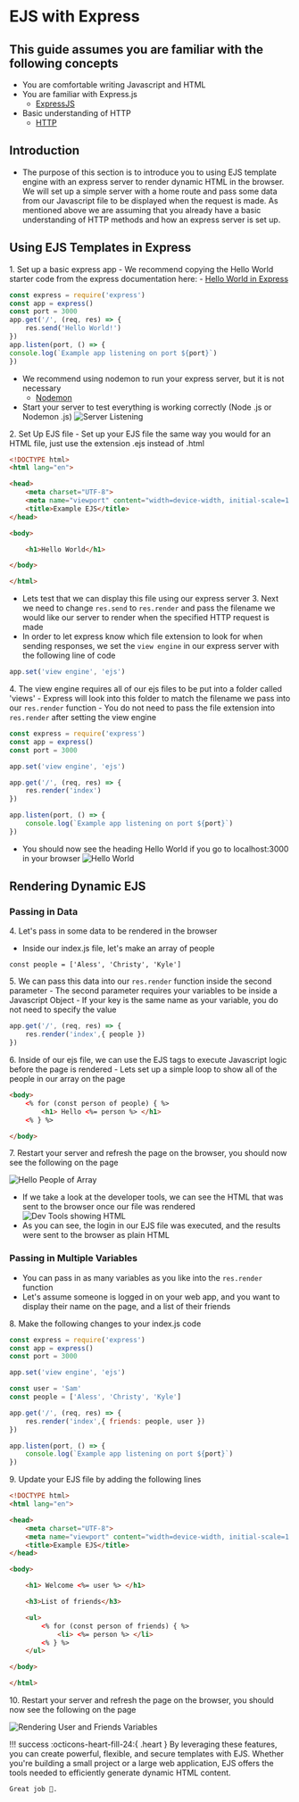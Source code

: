 # EJS with Express

## This guide assumes you are familiar with the following concepts
- You are comfortable writing Javascript and HTML
- You are familiar with Express.js 
    - [ExpressJS](https://expressjs.com/)
- Basic understanding of HTTP
    - [HTTP](https://developer.mozilla.org/en-US/docs/Web/HTTP)

## Introduction
- The purpose of this section is to introduce you to using EJS template engine with an express server to render dynamic HTML in the browser. We will set up a simple server with a home route and pass some data from our Javascript file to be displayed when the request is made. As mentioned above we are assuming that you already have a basic understanding of HTTP methods and how an express server is set up.

## Using EJS Templates in Express
1\. Set up a basic express app
    - We recommend copying the Hello World starter code from the express documentation here:
        - [Hello World in Express](https://expressjs.com/en/starter/hello-world.html)
    
```js
const express = require('express')
const app = express()
const port = 3000
app.get('/', (req, res) => {
    res.send('Hello World!')
})
app.listen(port, () => {
console.log(`Example app listening on port ${port}`)
})
```

- We recommend using nodemon to run your express server, but it is not necessary
    - [Nodemon](https://www.npmjs.com/package/nodemon)
- Start your server to test everything is working correctly (Node <filename>.js or Nodemon <filename>.js)
![Server Listening](../AssetsK/ExpressServerRunning.jpg)

2\. Set Up EJS file
    - Set up your EJS file the same way you would for an HTML file, just use the extension .ejs instead of .html

```html
<!DOCTYPE html>
<html lang="en">

<head>
    <meta charset="UTF-8">
    <meta name="viewport" content="width=device-width, initial-scale=1.0">
    <title>Example EJS</title>
</head>

<body>

    <h1>Hello World</h1>

</body>

</html>
```

- Lets test that we can display this file using our express server
3\. Next we need to change ```res.send``` to ```res.render``` and pass the filename we would like our server to render when the specified HTTP request is made
- In order to let express know which file extension to look for when sending responses, we set the `view engine` in our express server with the following line of code

``` js
app.set('view engine', 'ejs')
```

4\. The view engine requires all of our ejs files to be put into a folder called 'views'
    - Express will look into this folder to match the filename we pass into our ```res.render``` function
    - You do not need to pass the file extension into ```res.render``` after setting the view engine

```js hl_lines="5 8"
const express = require('express')
const app = express()
const port = 3000

app.set('view engine', 'ejs')

app.get('/', (req, res) => {
    res.render('index')
})

app.listen(port, () => {
    console.log(`Example app listening on port ${port}`)
})
```

- You should now see the heading Hello World if you go to localhost:3000 in your browser
    ![Hello World](../AssetsK/HellWorld.jpg)

## Rendering Dynamic EJS

### Passing in Data
4\. Let's pass in some data to be rendered in the browser
- Inside our index.js file, let's make an array of people

```
const people = ['Aless', 'Christy', 'Kyle']
```

5\. We can pass this data into our ```res.render``` function inside the second parameter
    - The second parameter requires your variables to be inside a Javascript Object
    - If your key is the same name as your variable, you do not need to specify the value

```js hl_lines="3"
app.get('/', (req, res) => {
    res.render('index',{ people })
})
```

6\. Inside of our ejs file, we can use the EJS tags to execute Javascript logic before the page is rendered
    - Lets set up a simple loop to show all of the people in our array on the page

```html hl_lines="3"
<body>
    <% for (const person of people) { %>
        <h1> Hello <%= person %> </h1>  
    <% } %>

</body>
```

7\. Restart your server and refresh the page on the browser, you should now see the following on the page

![Hello People of Array](../AssetsK/EJSLoop.jpg)

- If we take a look at the developer tools, we can see the HTML that was sent to the browser once our file was rendered
![Dev Tools showing HTML](../AssetsK/DevToolsOfEJSLoop.jpg)
- As you can see, the login in our EJS file was executed, and the results were sent to the browser as plain HTML

### Passing in Multiple Variables
- You can pass in as many variables as you like into the ```res.render``` function
- Let's assume someone is logged in on your web app, and you want to display their name on the page, and a list of their friends

8\. Make the following changes to your index.js code

```js hl_lines="7-8 11"
const express = require('express')
const app = express()
const port = 3000

app.set('view engine', 'ejs')

const user = 'Sam'
const people = ['Aless', 'Christy', 'Kyle']

app.get('/', (req, res) => {
    res.render('index',{ friends: people, user })
})

app.listen(port, () => {
    console.log(`Example app listening on port ${port}`)
})
```

9\. Update your EJS file by adding the following lines

```html hl_lines="12-20"
<!DOCTYPE html>
<html lang="en">

<head>
    <meta charset="UTF-8">
    <meta name="viewport" content="width=device-width, initial-scale=1.0">
    <title>Example EJS</title>
</head>

<body>

    <h1> Welcome <%= user %> </h1>

    <h3>List of friends</h3>

    <ul>
        <% for (const person of friends) { %>
            <li> <%= person %> </li>  
        <% } %>
    </ul>

</body>

</html>
```
10\. Restart your server and refresh the page on the browser, you should now see the following on the page

![Rendering User and Friends Variables](../AssetsK/MultipleVariables.jpg)

!!! success
    :octicons-heart-fill-24:{ .heart } By leveraging these features, you can create powerful, flexible, and secure templates with EJS. Whether you're building a small project or a large web application, EJS offers the tools needed to efficiently generate dynamic HTML content.

    Great job 🤗.